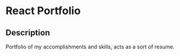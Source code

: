 # React Portfolio

## Description
Portfolio of my accomplishments and skills, acts as a sort of resume.
